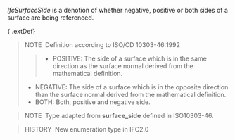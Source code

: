 ﻿_IfcSurfaceSide_ is a denotion of whether negative, positive or both sides of a surface are being referenced.

{ .extDef}
> NOTE&nbsp; Definition according to ISO/CD 10303-46:1992  
> > * POSITIVE: The side of a surface which is in the same direction as the surface normal derived from the mathematical definition. 
> * NEGATIVE: The side of a surface which is in the opposite direction than the surface normal derived from the mathematical definition.
> * BOTH: Both, positive and negative side.

> NOTE&nbsp; Type adapted from **surface_side** defined in ISO10303-46.

> HISTORY&nbsp; New enumeration type in IFC2.0
